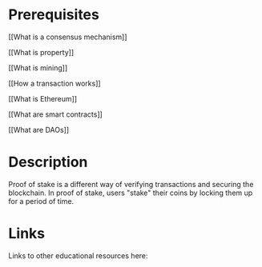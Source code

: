 # Prerequisites
[[What is a consensus mechanism]]


[[What is property]]


[[What is mining]]


[[How a transaction works]]


[[What is Ethereum]]


[[What are smart contracts]]


[[What are DAOs]]

# Description
  
Proof of stake is a different way of verifying transactions and securing the blockchain. In proof of stake, users "stake" their coins by locking them up for a period of time. 

# Links
Links to other educational resources here:
